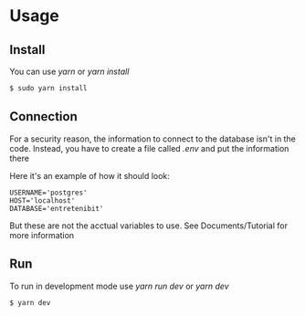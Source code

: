 # Usage

## Install

You can use _yarn_ or _yarn install_

```bash
$ sudo yarn install
```

## Connection
For a security reason, the information to connect to the database isn't in the code. Instead, you have to create a file called _.env_ and put the information there

Here it's an example of how it should look:

```
USERNAME='postgres'
HOST='localhost'
DATABASE='entretenibit'
```
But these are not the acctual variables to use. See Documents/Tutorial for more information


## Run
To run in development mode use _yarn run dev_ or _yarn dev_ 

```bash
$ yarn dev 
```